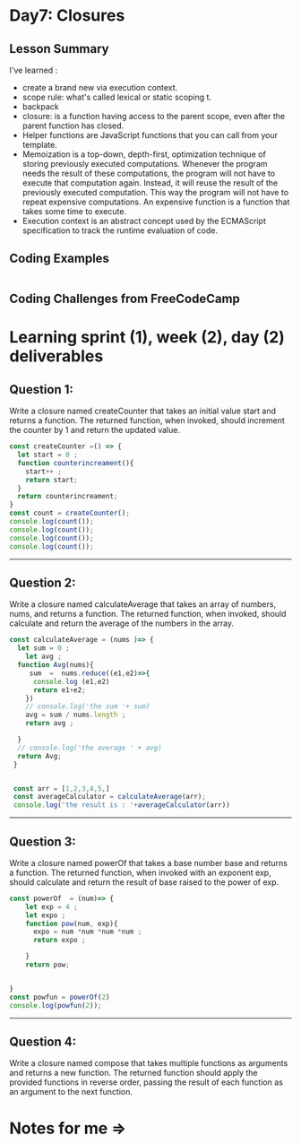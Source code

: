 # Day7: Closures


## Lesson Summary
I've learned :
- create a brand new via execution context.
- scope rule: what's called lexical or static scoping t.
- backpack 
- closure: is a function having access to the parent scope, even after the parent function has closed.
- Helper functions are JavaScript functions that you can call from your template.
- Memoization is a top-down, depth-first, optimization technique of storing previously executed computations. Whenever the program needs the result of these computations, the program will not have to execute that computation again. Instead, it will reuse the result of the previously executed computation. This way the program will not have to repeat expensive computations. An expensive function is a function that takes some time to execute.
- Execution context is an abstract concept used by the ECMAScript specification to track the runtime evaluation of code. 
  

## Coding Examples
```javascript

```

## Coding Challenges from FreeCodeCamp
# Learning sprint (1), week (2), day (2) deliverables

## Question 1:

Write a closure named createCounter that takes an initial value start and returns a function. 
The returned function, when invoked, should increment the counter by 1 and return the updated value.
```javascript
const createCounter =() => {
  let start = 0 ;
  function counterincreament(){
    start++ ; 
    return start; 
  }
  return counterincreament;
}
const count = createCounter();
console.log(count());
console.log(count());
console.log(count());
console.log(count());
```
-------------------------------------------------------------------
## Question 2:

Write a closure named calculateAverage that takes an array of numbers, nums, and returns a function. 
The returned function, when invoked, should calculate and return the average of the numbers in the array.
```javascript
const calculateAverage = (nums )=> {
  let sum = 0 ; 
    let avg ;
  function Avg(nums){
     sum  =  nums.reduce((e1,e2)=>{
      console.log (e1,e2)
      return e1+e2;
    })
    // console.log('the sum '+ sum)
    avg = sum / nums.length ; 
    return avg ;

  }
  // console.log('the average ' + avg)
  return Avg;
 }


 const arr = [1,2,3,4,5,]
 const averageCalculator = calculateAverage(arr);
 console.log('the result is : '+averageCalculator(arr))
```
-------------------------------------------------------------------
## Question 3: 

Write a closure named powerOf that takes a base number base and returns a function. 
The returned function, when invoked with an exponent exp, should calculate and return the result of base raised to the power of exp.
```javascript
const powerOf  = (num)=> {
    let exp = 4 ; 
    let expo ;
    function pow(num, exp){
      expo = num *num *num *num ;
      return expo ; 

    }
    return pow;  


}
const powfun = powerOf(2)
console.log(powfun(2));
```
-------------------------------------------------------------------
## Question 4: 

Write a closure named compose that takes multiple functions as arguments and returns a new function. 
The returned function should apply the provided functions in reverse order, passing the result of each function as an argument to the next function.
#  Notes for me => 
```javascript

```
